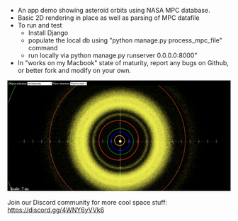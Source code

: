 - An app demo showing asteroid orbits using NASA MPC database.
- Basic 2D rendering in place as well as parsing of MPC datafile
- To run and test
	* Install Django
	* populate the local db using "python manage.py process_mpc_file" command
	* run locally via python manage.py runserver 0.0.0.0:8000"
- In "works on my Macbook" state of maturity, report any bugs on Github, or better fork and modify on your own.

![all asteroids](https://raw.githubusercontent.com/DarkStar1982/Orbidium/refs/heads/main/doc/Screenshot%201.png?raw=true)


Join our Discord community for more cool space stuff: https://discord.gg/4WNY6yVVk6
